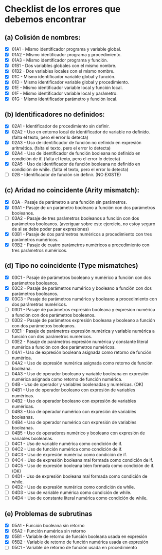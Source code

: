 # Checklist de los errores que debemos encontrar

## (a) Colisión de nombres:

- [x] 01A1 - Mismo identificador programa y variable global.
- [x] 01A2 - Mismo identificador programa y procedimiento.
- [x] 01A3 - Mismo identificador programa y función.
- [x] 01B1 - Dos variables globales con el mismo nombre.
- [x] 01B2 - Dos variables locales con el mismo nombre.
- [x] 01C - Mismo identificador variable global y función. 
- [x] 01D - Mismo identificador variable global y procedimiento.
- [x] 01E - Mismo identificador variable local y función local.
- [x] 01F - Mismo identificador variable local y parámetro.
- [x] 01G - Mismo identificador parámetro y función local.

## (b) Identificadores no definidos:

- [x] 02A1 - Identificador de procedimiento sin definir.
- [x] 02A2 - Uso en entorno local de identificador de variable no definido. (falta el texto, pero el error lo detecta)
- [x] 02A3 - Uso de identificador de función no definido en expresión aritmética. (falta el texto, pero el error lo detecta)
- [x] 02A4 - Uso de identificador de función booleana no definido en condición de if. (falta el texto, pero el error lo detecta)
- [x] 02A5 - Uso de identificador de función booleana no definido en condición de while. (falta el texto, pero el error lo detecta)
- [ ] 02B - Identificador de función sin definir. (NO EXISTE)

## (c) Aridad no coincidente (Arity mismatch):

- [x] 03A - Pasaje de parámetro a una función sin parámetros.
- [x] 03A1 - Pasaje de un parámetro booleano a función con dos parámetros booleanos.
- [ ] 03A2 - Pasaje de tres parámetros booleanos a función con dos parámetros booleanos. (averiguar sobre este ejercicio, no estoy seguro de si se debe poder psar expresiones)
- [x] 03B1 - Pasaje de dos parámetros numéricos a procedimiento con tres parámetros numéricos.
- [x] 03B2 - Pasaje de cuatro parámetros numéricos a procedimiento con tres parámetros numéricos.

## (d) Tipo no coincidente (Type mismatches)

- [x] 03C1 - Pasaje de parámetros booleano y numérico a función con dos parámetros booleanos.
- [x] 03C2 - Pasaje de parámetros numérico y booleano a función con dos parámetros booleanos.
- [x] 03C3 - Pasaje de parámetros numérico y booleano a procedimiento con dos parámetros numéricos.
- [ ] 03D1 - Pasaje de parámetros expresión booleana y expresion numérica a función con dos parámetros booleanos.
- [ ] 03D2 - Pasaje de parámetros expresión booleana y booleano a función con dos parámetros booleanos.
- [ ] 03E1 - Pasaje de parámetros expresión numérica y variable numérica a función con dos parámetros numéricos.
- [ ] 03E2 - Pasaje de parámetros expresión numérica y constante literal numérica a función con dos parámetros numéricos.
- [ ] 04A1 - Uso de expresión booleana asignada como retorno de función numérica.
- [ ] 04A2 - Uso de expresión numérica asignada como retorno de función booleana.
- [ ] 04A3 - Uso de operador booleano y variable booleana en expresión numérica asignada como retorno de función numérica.
- [ ] 04B - Uso de operador y variables boolenadas y numéricas. (OK)
- [ ] 04B1 - Uso de operador booleano con expresión de variables numéricas.
- [ ] 04B2 - Uso de operador booleano con expresión de variables numéricas.
- [ ] 04B3 - Uso de operador numérico con expresión de variables booleanas.
- [ ] 04B4 - Uso de operador numérico con expresión de variables booleanas.
- [ ] 04B5 - Uso de operadores numérico y booleano con expresión de variables booleanas.
- [ ] 04C1 - Uso de variable numérica como condición de if.
- [ ] 04C2 - Uso de función numérica como condición de if.
- [ ] 04C3 - Uso de expresión numérica como condición de if.
- [ ] 04C4 - Uso de expresión booleana mal formada como condición de if.
- [ ] 04C5 - Uso de expresión booleana bien formada como condición de if. (OK)
- [ ] 04D1 - Uso de expresión booleana mal formada como condición de while.
- [ ] 04D2 - Uso de expresión numérica como condición de while.
- [ ] 04D3 - Uso de variable numérica como condición de while.
- [ ] 04D4 - Uso de constante literal numérica como condición de while.

## (e) Problemas de subrutinas

- [x] 05A1 - Función booleana sin retorno
- [x] 05A2 - Función numérica sin retorno
- [x] 05B1 - Variable de retorno de función booleana usada en expresión
- [x] 05B2 - Variable de retorno de función numérica usada en expresión
- [ ] 05C1 - Variable de retorno de función usada en procedimiento
